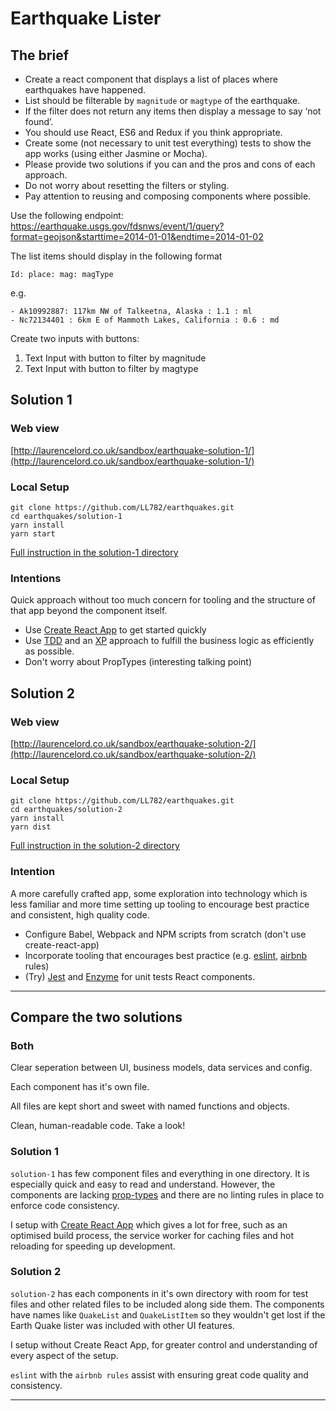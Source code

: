 # Earthquake Lister

## The brief

- Create a react component that displays a list of places where earthquakes have happened.
- List should be filterable by `magnitude` or `magtype` of the earthquake. 
- If the filter does not return any items then display a message to say ‘not found’. 
- You should use React, ES6 and Redux if you think appropriate. 
- Create some (not necessary to unit test everything) tests to show the app works (using either Jasmine or Mocha). 
- Please provide two solutions if you can and the pros and cons of each approach.
- Do not worry about resetting the filters or styling. 
- Pay attention to reusing and composing components where possible.

Use the following endpoint:
https://earthquake.usgs.gov/fdsnws/event/1/query?format=geojson&starttime=2014-01-01&endtime=2014-01-02

The list items should display in the following format

`Id: place: mag: magType`

e.g.

```
- Ak10992887: 117km NW of Talkeetna, Alaska : 1.1 : ml
- Nc72134401 : 6km E of Mammoth Lakes, California : 0.6 : md
```

Create two inputs with buttons:

1. Text Input with button to filter by magnitude
2. Text Input with button to filter by magtype


## Solution 1

### Web view

[http://laurencelord.co.uk/sandbox/earthquake-solution-1/](http://laurencelord.co.uk/sandbox/earthquake-solution-1/)

### Local Setup

```
git clone https://github.com/LL782/earthquakes.git
cd earthquakes/solution-1
yarn install
yarn start
```

[Full instruction in the solution-1 directory](https://github.com/LL782/earthquakes/tree/master/solution-1)


### Intentions

Quick approach without too much concern for tooling and the 
structure of that app beyond the component itself.

- Use [Create React App](https://facebook.github.io/react/docs/installation.html) to get started quickly
- Use [TDD](https://technologyconversations.com/2014/09/30/test-driven-development-tdd/) 
 and an [XP](https://en.wikipedia.org/wiki/Extreme_programming) approach to fulfill the business logic as efficiently as possible.
- Don't worry about PropTypes (interesting talking point)


## Solution 2

### Web view

[http://laurencelord.co.uk/sandbox/earthquake-solution-2/](http://laurencelord.co.uk/sandbox/earthquake-solution-2/)

### Local Setup

```
git clone https://github.com/LL782/earthquakes.git
cd earthquakes/solution-2
yarn install
yarn dist
```

[Full instruction in the solution-2 directory](https://github.com/LL782/earthquakes/tree/master/solution-2)

### Intention

A more carefully crafted app, some exploration into 
technology which is less familiar and more time setting up tooling to 
encourage best practice and consistent, high quality code.

- Configure Babel, Webpack and NPM scripts from scratch (don't use create-react-app)
- Incorporate tooling that encourages best practice (e.g. [eslint](eslint.org), [airbnb](https://github.com/airbnb/javascript/tree/master/packages/eslint-config-airbnb) rules)
- (Try) [Jest](http://facebook.github.io/jest/) and [Enzyme](http://airbnb.io/enzyme/) for unit tests React components.

---

## Compare the two solutions


### Both

Clear seperation between UI, business models, data services and config. 

Each component has it's own file.

All files are kept short and sweet with named functions and objects.

Clean, human-readable code. Take a look!


### Solution 1

`solution-1` has few component files and everything in one directory. It is especially quick and easy to read and understand. However, the components are lacking [prop-types](https://www.npmjs.com/package/prop-types) and there are no linting rules in place to enforce code consistency.

I setup with [Create React App](https://github.com/facebookincubator/create-react-app) which gives a lot for free, such as an optimised build process, the service worker for caching files and hot reloading for speeding up development.


### Solution 2
  
`solution-2` has each components in it's own directory with room for test files and other related files to be included along side them. The components have names like `QuakeList` and `QuakeListItem` so they wouldn't get lost if the Earth Quake lister was included with other UI features.

I setup without Create React App, for greater control and understanding of every aspect of the setup.

`eslint` with the `airbnb rules` assist with ensuring great code quality and consistency.

---

